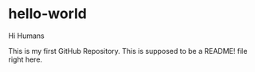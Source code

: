 # hello-world

Hi Humans

This is my first GitHub Repository. This is supposed to be a README! file right here.
